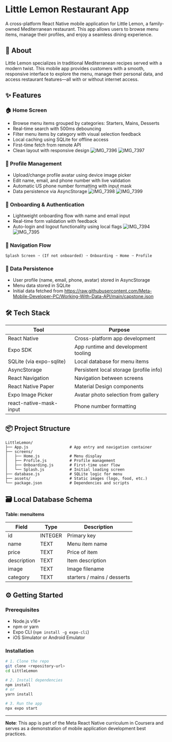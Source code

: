 # Little Lemon Restaurant App

A cross-platform React Native mobile application for Little Lemon, a family-owned Mediterranean restaurant. This app allows users to browse menu items, manage their profiles, and enjoy a seamless dining experience.

## 🍋 About

Little Lemon specializes in traditional Mediterranean recipes served with a modern twist. This mobile app provides customers with a smooth, responsive interface to explore the menu, manage their personal data, and access restaurant features—all with or without internet access.

## ✨ Features

### 🏠 Home Screen
- Browse menu items grouped by categories: Starters, Mains, Desserts
- Real-time search with 500ms debouncing
- Filter menu items by category with visual selection feedback
- Local caching using SQLite for offline access
- First-time fetch from remote API
- Clean layout with responsive design
![IMG_7396](https://github.com/user-attachments/assets/8597dc08-3fa4-47de-b74b-aaaea0353cd9)
![IMG_7397](https://github.com/user-attachments/assets/6b53838d-1cc8-4b0c-b618-1fe685ef798a)


### 👤 Profile Management
- Upload/change profile avatar using device image picker
- Edit name, email, and phone number with live validation
- Automatic US phone number formatting with input mask
- Data persistence via AsyncStorage
![IMG_7398](https://github.com/user-attachments/assets/5e920041-fedf-4908-ba32-e70522cab426)
![IMG_7399](https://github.com/user-attachments/assets/ed525050-595f-43b3-b7a0-e710851c34e1)


### 🔐 Onboarding & Authentication
- Lightweight onboarding flow with name and email input
- Real-time form validation with feedback
- Auto-login and logout functionality using local flags
![IMG_7394](https://github.com/user-attachments/assets/3f329ae8-37fc-407a-8ca7-5cff9a072a40)
![IMG_7395](https://github.com/user-attachments/assets/92979da5-90b1-490d-a12f-fcc0bdd98a4a)

### 🔄 Navigation Flow
```
Splash Screen ➝ (If not onboarded) ➝ Onboarding ➝ Home ➝ Profile
```

### 📂 Data Persistence
- User profile (name, email, phone, avatar) stored in AsyncStorage
- Menu data stored in SQLite
- Initial data fetched from https://raw.githubusercontent.com/Meta-Mobile-Developer-PC/Working-With-Data-API/main/capstone.json



## 🛠️ Tech Stack

| Tool | Purpose |
|------|---------|
| React Native | Cross-platform app development |
| Expo SDK | App runtime and development tooling |
| SQLite (via expo-sqlite) | Local database for menu items |
| AsyncStorage | Persistent local storage (profile info) |
| React Navigation | Navigation between screens |
| React Native Paper | Material Design components |
| Expo Image Picker | Avatar photo selection from gallery |
| react-native-mask-input | Phone number formatting |

## 📦 Project Structure

```
LittleLemon/
├── App.js                  # App entry and navigation container
├── screens/
│   ├── Home.js             # Menu display
│   ├── Profile.js          # Profile management
│   ├── Onboarding.js       # First-time user flow
│   └── Splash.js           # Initial loading screen
├── database.js             # SQLite logic for menu
├── assets/                 # Static images (logo, food, etc.)
└── package.json            # Dependencies and scripts
```

## 🗃️ Local Database Schema

**Table: menuitems**

| Field | Type | Description |
|-------|------|-------------|
| id | INTEGER | Primary key |
| name | TEXT | Menu item name |
| price | TEXT | Price of item |
| description | TEXT | Item description |
| image | TEXT | Image filename |
| category | TEXT | starters / mains / desserts |


## ⚙️ Getting Started

### Prerequisites
- Node.js v16+
- npm or yarn
- Expo CLI (`npm install -g expo-cli`)
- iOS Simulator or Android Emulator

### Installation

```bash
# 1. Clone the repo
git clone <repository-url>
cd LittleLemon

# 2. Install dependencies
npm install
# or
yarn install

# 3. Run the app
npx expo start
```

---

**Note**: This app is part of the Meta React Native curriculum in Coursera and serves as a demonstration of mobile application development best practices. 
